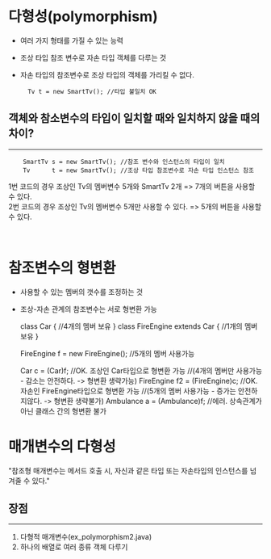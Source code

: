 다형성(polymorphism)
=========================
* 여러 가지 형태를 가질 수 있는 능력
* 조상 타입 참조 변수로 자손 타입 객체를 다루는 것
* 자손 타입의 참조변수로 조상 타입의 객체를 가리킬 수 없다.

        Tv t = new SmartTv(); //타입 불일치 OK


객체와 참소변수의 타입이 일치할 때와 일치하지 않을 때의 차이?
---------
*****

        SmartTv s = new SmartTv(); //참조 변수와 인스턴스의 타입이 일치
        Tv      t = new SmartTv(); //조상 타입 참조변수로 자손 타입 인스턴스 참조

1번 코드의 경우 조상인 Tv의 멤버변수 5개와 SmartTv 2개 => 7개의 버튼을 사용할 수 있다.  
2번 코드의 경우 조상인 Tv의 멤버변수 5개만 사용할 수 있다. => 5개의 버튼을 사용할 수 있다.

<br>  


참조변수의 형변환
=========
* 사용할 수 있는 멤버의 갯수를 조정하는 것
* 조상-자손 관계의 참조변수는 서로 형변환 가능

  
    class Car { //4개의 멤버 보유 }
    class FireEngine extends Car { //1개의 멤버 보유 }

    FireEngine f = new FireEngine(); //5개의 멤버 사용가능

    Car c = (Car)f;                 //OK. 조상인 Car타입으로 형변환 가능 
    //(4개의 멤버만 사용가능 - 감소는 안전하다. -> 형변환 생략가능) 
    FireEngine f2 = (FireEngine)c;  //OK. 자손인 FireEngine타입으로 형변환 가능 
    //(5개의 멤버 사용가능 - 증가는 안전하지않다. -> 형변환 생략불가)
    Ambulance a = (Ambulance)f;     //에러. 상속관계가 아닌 클래스 간의 형변환 불가


매개변수의 다형성
======================
"참조형 매개변수는 메서드 호출 시, 자신과 같은 타입 또는 자손타입의 인스턴스를 넘겨줄 수 있다."


장점
-------
*****

1. 다형적 매개변수(ex_polymorphism2.java)
2. 하나의 배열로 여러 종류 객체 다루기



